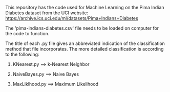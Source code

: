 This repository has the code used for Machine Learning on the Pima Indian Diabetes dataset from the UCI website: https://archive.ics.uci.edu/ml/datasets/Pima+Indians+Diabetes

The 'pima-indians-diabetes.csv' file needs to be loaded on computer for the code to function.

The title of each .py file gives an abbreviated indication of the classification method that file incorporates.  The more detailed classification is according to the following:

1) KNearest.py    ==> k-Nearest Neighbor

2) NaiveBayes.py  ==> Naive Bayes

3) MaxLiklhood.py ==> Maximum Likelihood
